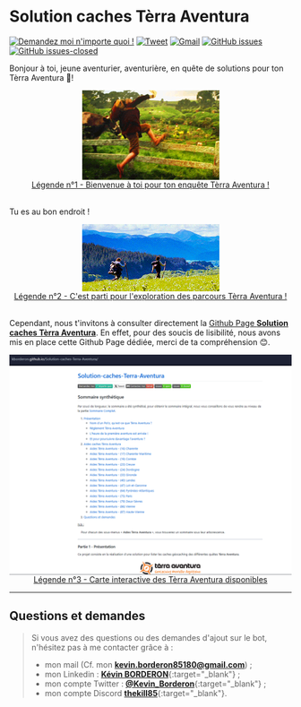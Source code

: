 # Solution caches Tèrra Aventura

[![Demandez moi n'importe quoi !](https://img.shields.io/badge/Demandez%20moi-n'%20importe%20quoi-1abc9c.svg)](https://github.com/kBorderon/Solutions-caches-Terra-Aventura/issues "redirection : Ouverture d'un ticket Github associé au projet")
[![Tweet](https://img.shields.io/twitter/url?url=https%3A%2F%2Fgithub.com%FkBorderon%2FChappyBot)](https://twitter.com/intent/tweet?text=@Kevin_Borderon%20Projet%20Solutions%20caches%20Terra%20Aventura%20:&url=https://github.com/kBorderon/Solutions-caches-Terra-Aventura "redirection : Compte twitter pour échanger à propos du projet")
[![Gmail](https://img.shields.io/badge/Gmail-D14836?&logo=gmail&logoColor=white&label=Contactez%20moi)](mailto:kevin.borderon85180@gmail.com "redirection : Création d'un mail pour échanger à propos du sujet")
[![GitHub issues](https://img.shields.io/github/issues/kBorderon/ChappyBot.svg)](https://github.com/kBorderon/Solutions-caches-Terra-Aventura/issues "redirection : Consultation des tickets Github ouverts, associés au projet")
[![GitHub issues-closed](https://img.shields.io/github/issues-closed/kBorderon/ChappyBot.svg)](https://github.com/kBorderon/Solutions-caches-Terra-Aventura/issues?q=is%3Aissue+is%3Aclosed "redirection : Consultation des tickets Github fermés, associés au projet")

Bonjour à toi, jeune aventurier, aventurière, en quête de solutions pour ton Tèrra Aventura 🧭!  

<div>
    <div style="display:flex;align-items:center;justify-content:center;">
        <img alt="Gif aventure" src="https://raw.githubusercontent.com/kBorderon/Solution-caches-Terra-Aventura/main/assets/gifs/adventure.gif">
    </div>
    <div style="display:flex;align-items:center;justify-content:center;">
        <ins>Légende n°1 - Bienvenue à toi pour ton enquête Tèrra Aventura !</ins>
    </div>
    <br/>
</div>

Tu es au bon endroit !

<div>
    <div style="display:flex;align-items:center;justify-content:center;">
        <img alt="Gif exploration" src="https://raw.githubusercontent.com/kBorderon/Solution-caches-Terra-Aventura/main/assets/gifs/exploration.gif">
    </div>
    <div style="display:flex;align-items:center;justify-content:center;">
        <ins>Légende n°2 - C'est parti pour l'exploration des parcours Tèrra Aventura !</ins>
    </div>
    <br/>
</div>

Cependant, nous t'invitons à consulter directement la [Github Page **Solution caches Tèrra Aventura**](https://kborderon.github.io/Solution-caches-Terra-Aventura "redirection : Github Page Solutions caches Tèrra Aventura"). 
En effet, pour des soucis de lisibilité, nous avons mis en place cette Github Page dédiée, merci de ta compréhension 😊.

<a style="display:flex;align-items:center;justify-content:center;" href="https://kborderon.github.io/Solution-caches-Terra-Aventura/" title="redirection : Github Pages Solution caches Tèrra Aventura">
    <img alt="Présentation de l'affichage de la Github Pages Solution caches Tèrra Aventura" src="https://raw.githubusercontent.com/kBorderon/Solution-caches-Terra-Aventura/main/assets/images/github-page-solution-cartes-terra-aventura.PNG">
</a>
<div align="center">
    <ins>Légende n°3 - Carte interactive des Tèrra Aventura disponibles</ins>
</div>

---

## Questions et demandes<a name="questions"></a>

>Si vous avez des questions ou des demandes d'ajout sur le bot, n'hésitez pas à me contacter grâce à :
>- mon mail (Cf. mon [**kevin.borderon85180@gmail.com**](mailto:kevin.borderon85180@gmail.com "redirection : Lien pour me contacter via mon mail")) ;
>- mon Linkedin : [**Kévin BORDERON**](https://www.linkedin.com/in/k%C3%A9vin-borderon-60a59212b/ "redirection : Lien vers mon profil Linkedin"){:target="_blank"} ;
>- mon compte Twitter : [**@Kevin_Borderon**](https://twitter.com/Kevin_Borderon "redirection : Lien vers mon profil Twitter"){:target="_blank"} ;
>- mon compte Discord [**thekill85**](https://discord.com/users/231461282744762370 " redirection : Lien vers mon profil Discord"){:target="_blank"}.
